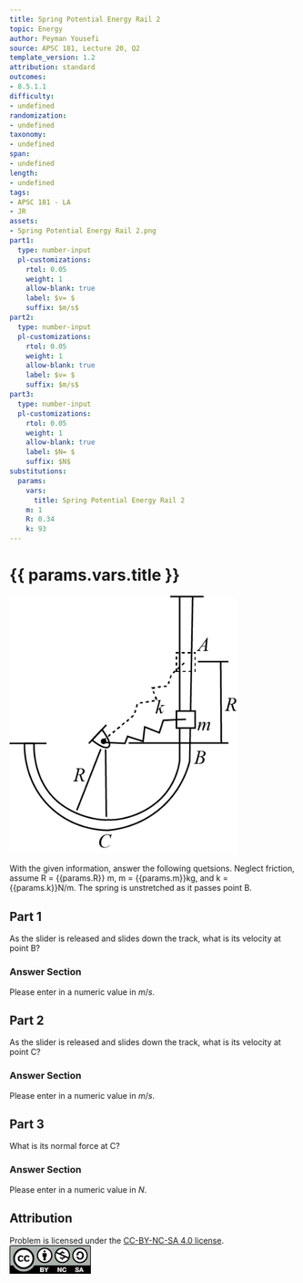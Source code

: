 ```yaml
---
title: Spring Potential Energy Rail 2
topic: Energy
author: Peyman Yousefi
source: APSC 181, Lecture 20, Q2
template_version: 1.2
attribution: standard
outcomes:
- 8.5.1.1
difficulty:
- undefined
randomization:
- undefined
taxonomy:
- undefined
span:
- undefined
length:
- undefined
tags:
- APSC 181 - LA
- JR
assets:
- Spring Potential Energy Rail 2.png
part1:
  type: number-input
  pl-customizations:
    rtol: 0.05
    weight: 1
    allow-blank: true
    label: $v= $
    suffix: $m/s$
part2:
  type: number-input
  pl-customizations:
    rtol: 0.05
    weight: 1
    allow-blank: true
    label: $v= $
    suffix: $m/s$
part3:
  type: number-input
  pl-customizations:
    rtol: 0.05
    weight: 1
    allow-blank: true
    label: $N= $
    suffix: $N$
substitutions:
  params:
    vars:
      title: Spring Potential Energy Rail 2
    m: 1
    R: 0.34
    k: 93
---
```

# {{ params.vars.title }}
<img src="Spring Potential Energy Rail 2.png" width=400>

With the given information, answer the following quetsions.
Neglect friction, assume R =  {{params.R}} m, m = {{params.m}}kg, and k = {{params.k}}N/m.
The spring is unstretched as it passes point B.

## Part 1

As the slider is released and slides down the track, what is its velocity at point B?

### Answer Section

Please enter in a numeric value in $m/s$.

## Part 2

As the slider is released and slides down the track, what is its velocity at point C?

### Answer Section

Please enter in a numeric value in $m/s$.

## Part 3

What is its normal force at C?

### Answer Section

Please enter in a numeric value in $N$.

## Attribution

Problem is licensed under the [CC-BY-NC-SA 4.0 license](https://creativecommons.org/licenses/by-nc-sa/4.0/).<br> ![The Creative Commons 4.0 license requiring attribution-BY, non-commercial-NC, and share-alike-SA license.](https://raw.githubusercontent.com/firasm/bits/master/by-nc-sa.png)